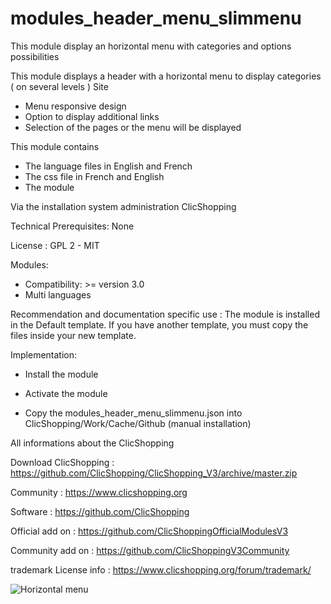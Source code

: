 # modules_header_menu_slimmenu

This module display an horizontal menu with categories and options possibilities

This module displays a header with a horizontal menu to display categories ( on several levels ) Site

- Menu responsive design
- Option to display additional links
- Selection of the pages or the menu will be displayed

This module contains

- The language files in English and French
- The css file in French and English
- The module
  
Via the installation system administration ClicShopping

Technical Prerequisites: None

License : GPL 2 - MIT

Modules:

- Compatibility: >= version 3.0
- Multi languages

Recommendation and documentation specific use :
The module is installed in the Default template.
If you have another template, you must copy the files inside your new template.

Implementation:

- Install the module
- Activate the module

- Copy the modules_header_menu_slimmenu.json into ClicShopping/Work/Cache/Github (manual installation)


All informations about the ClicShopping

 Download ClicShopping : https://github.com/ClicShopping/ClicShopping_V3/archive/master.zip

 Community : https://www.clicshopping.org

 Software : https://github.com/ClicShopping

 Official add on : https://github.com/ClicShoppingOfficialModulesV3

 Community add on : https://github.com/ClicShoppingV3Community

 trademark License info : https://www.clicshopping.org/forum/trademark/ 


![Horizontal menu](https://raw.github.com/ClicShoppingAddsOn/modules_header_menu_slimmenu/master/infos_json/slimenu.png)
  
